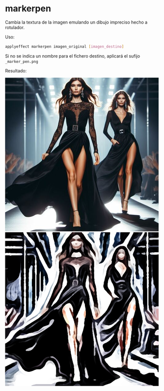 # markerpen

Cambia la textura de la imagen emulando un dibujo impreciso hecho a rotulador.

Uso:

``` sh
applyeffect markerpen imagen_original [imagen_destino]
```

Si no se indica un nombre para el fichero destino, aplicará el sufijo `_marker_pen.png`

Resultado:

![imagen original](../../images/image.jpg)
![markerpen](../../images/image_marker_pen.png)
